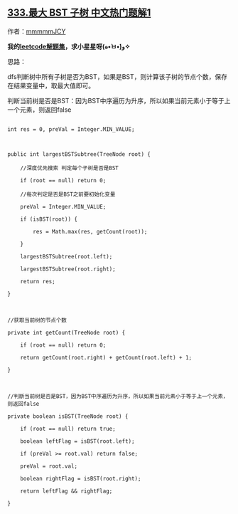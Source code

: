 ## [333.最大 BST 子树 中文热门题解1](https://leetcode.cn/problems/largest-bst-subtree/solutions/100000/java-di-gui-by-zxy0917-7)

作者：[mmmmmJCY](https://leetcode.cn/u/mmmmmJCY)

**我的[leetcode解题集](https://github.com/JuiceZhou/Leetcode)，求小星星呀(๑•̀ㅂ•́)و✧**

思路：
dfs判断树中所有子树是否为BST，如果是BST，则计算该子树的节点个数，保存在结果变量中，取最大值即可。

判断当前树是否是BST：因为BST中序遍历为升序，所以如果当前元素小于等于上一个元素，则返回false


```
int res = 0, preVal = Integer.MIN_VALUE;

public int largestBSTSubtree(TreeNode root) {
    //深度优先搜索 判定每个子树是否是BST
    if (root == null) return 0;
    //每次判定是否是BST之前要初始化变量
    preVal = Integer.MIN_VALUE;
    if (isBST(root)) {
        res = Math.max(res, getCount(root));
    }
    largestBSTSubtree(root.left);
    largestBSTSubtree(root.right);
    return res;
}

//获取当前树的节点个数
private int getCount(TreeNode root) {
    if (root == null) return 0;
    return getCount(root.right) + getCount(root.left) + 1;
}

//判断当前树是否是BST，因为BST中序遍历为升序，所以如果当前元素小于等于上一个元素，则返回false
private boolean isBST(TreeNode root) {
    if (root == null) return true;
    boolean leftFlag = isBST(root.left);
    if (preVal >= root.val) return false;
    preVal = root.val;
    boolean rightFlag = isBST(root.right);
    return leftFlag && rightFlag;
}
```
